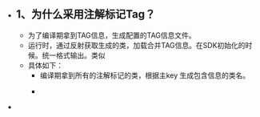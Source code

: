 - ## 1、为什么采用注解标记Tag？
	- 为了编译期拿到TAG信息，生成配置的TAG信息文件。
	- 运行时，通过反射获取生成的类，加载合并TAG信息。在SDK初始化的时候。统一格式输出。类似
	- 具体如下：
		- 编译期拿到所有的注解标记的类，根据主key 生成包含信息的类名。
		- ```java
		  ```
-